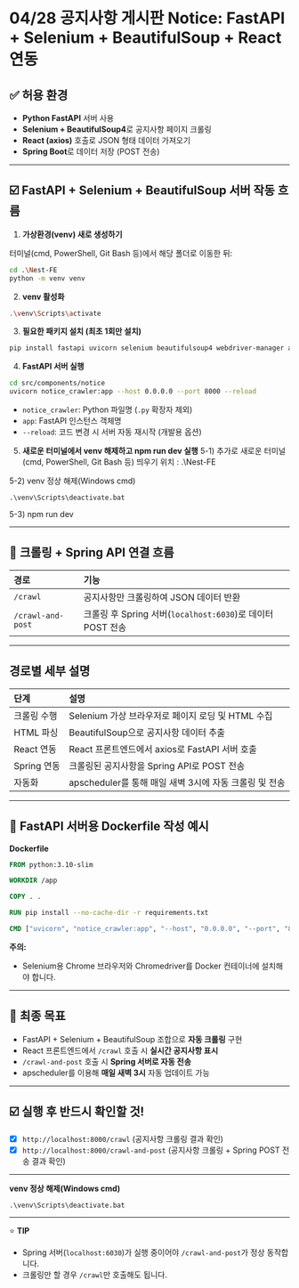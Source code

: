 
# 04/28 공지사항 게시판 Notice: FastAPI + Selenium + BeautifulSoup + React 연동

## ✅ 허용 환경
- **Python FastAPI** 서버 사용
- **Selenium + BeautifulSoup4**로 공지사항 페이지 크롤링
- **React (axios)** 호출로 JSON 형태 데이터 가져오기
- **Spring Boot**로 데이터 저장 (POST 전송)

---

## ☑️ FastAPI + Selenium + BeautifulSoup 서버 작동 흐름

1. **가상환경(venv) 새로 생성하기**

터미널(cmd, PowerShell, Git Bash 등)에서 해당 폴더로 이동한 뒤:

```bash
cd .\Nest-FE
python -m venv venv
```

2. **venv 활성화**

```bash
.\venv\Scripts\activate
```

3. **필요한 패키지 설치 (최초 1회만 설치)**

```bash
pip install fastapi uvicorn selenium beautifulsoup4 webdriver-manager apscheduler requests
```

4. **FastAPI 서버 실행**

```bash
cd src/components/notice
uvicorn notice_crawler:app --host 0.0.0.0 --port 8000 --reload
```
- `notice_crawler`: Python 파일명 (`.py` 확장자 제외)
- `app`: FastAPI 인스턴스 객체명
- `--reload`: 코드 변경 시 서버 자동 재시작 (개발용 옵션)

5. **새로운 터미널에서 venv 해제하고 npm run dev 실행**
5-1) 추가로 새로운 터미널(cmd, PowerShell, Git Bash 등) 띄우기
   위치 :  .\Nest-FE

5-2) venv 정상 해제(Windows cmd)
```
.\venv\Scripts\deactivate.bat
```

5-3) npm run dev

---

## 🔵 크롤링 + Spring API 연결 흐름

| 경로 | 기능 |
|:---|:---|
| `/crawl` | 공지사항만 크롤링하여 JSON 데이터 반환 |
| `/crawl-and-post` | 크롤링 후 Spring 서버(`localhost:6030`)로 데이터 POST 전송 |

---

## 경로별 세부 설명

| 단계 | 설명 |
|:---|:---|
| 크롤링 수행 | Selenium 가상 브라우저로 페이지 로딩 및 HTML 수집 |
| HTML 파싱 | BeautifulSoup으로 공지사항 데이터 추출 |
| React 연동 | React 프론트엔드에서 axios로 FastAPI 서버 호출 |
| Spring 연동 | 크롤링된 공지사항을 Spring API로 POST 전송 |
| 자동화 | apscheduler를 통해 매일 새벽 3시에 자동 크롤링 및 전송 |

---

## 🔵 FastAPI 서버용 Dockerfile 작성 예시

**Dockerfile**

```Dockerfile
FROM python:3.10-slim

WORKDIR /app

COPY . .

RUN pip install --no-cache-dir -r requirements.txt

CMD ["uvicorn", "notice_crawler:app", "--host", "0.0.0.0", "--port", "8000", "--reload"]
```
**주의:**  
- Selenium용 Chrome 브라우저와 Chromedriver를 Docker 컨테이너에 설치해야 합니다.

---

## 🏁 최종 목표

- FastAPI + Selenium + BeautifulSoup 조합으로 **자동 크롤링** 구현
- React 프론트엔드에서 `/crawl` 호출 시 **실시간 공지사항 표시**
- `/crawl-and-post` 호출 시 **Spring 서버로 자동 전송**
- apscheduler를 이용해 **매일 새벽 3시** 자동 업데이트 가능

---

## ☑️ 실행 후 반드시 확인할 것!

- [x] `http://localhost:8000/crawl` (공지사항 크롤링 결과 확인)
- [x] `http://localhost:8000/crawl-and-post` (공지사항 크롤링 + Spring POST 전송 결과 확인)

---

**venv 정상 해제(Windows cmd)**
```
.\venv\Scripts\deactivate.bat
```

---

⭐️ **TIP**  
- Spring 서버(`localhost:6030`)가 실행 중이어야 `/crawl-and-post`가 정상 동작합니다.
- 크롤링만 할 경우 `/crawl`만 호출해도 됩니다.
